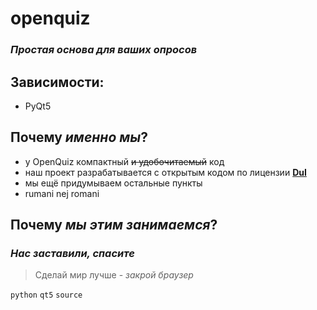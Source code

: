 # openquiz
### *Простая основа для ваших опросов*

## Зависимости:
- PyQt5

## Почему *именно мы*?
- у OpenQuiz компактный ~~и удобочитаемый~~ код
- наш проект разрабатывается с открытым кодом по лицензии [**DuI**](license.txt)
- мы ещё придумываем остальные пункты
- rumani nej romani

## Почему *мы этим занимаемся*?
### *Нас заставили, спасите*


> Сделай мир лучше - *закрой браузер*

`python` `qt5` `source`
